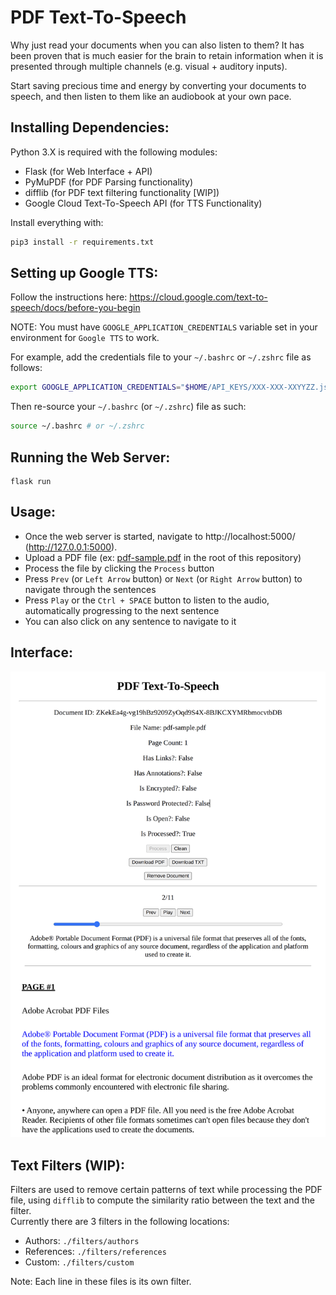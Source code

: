 # PDF Text-To-Speech

Why just read your documents when you can also listen to them? It has been proven that is much easier for the brain to
retain information when it is presented through multiple channels (e.g. visual + auditory inputs).

Start saving precious time and energy by converting your documents to speech, and then listen to them like an audiobook
at your own pace.

## Installing Dependencies:

Python 3.X is required with the following modules:
- Flask (for Web Interface + API)
- PyMuPDF (for PDF Parsing functionality)
- difflib (for PDF text filtering functionality [WIP])
- Google Cloud Text-To-Speech API (for TTS Functionality)

Install everything with:
```bash
pip3 install -r requirements.txt
```

## Setting up Google TTS:

Follow the instructions here: https://cloud.google.com/text-to-speech/docs/before-you-begin

NOTE: You must have `GOOGLE_APPLICATION_CREDENTIALS` variable set in your environment for `Google TTS` to work.

For example, add the credentials file to your `~/.bashrc` or `~/.zshrc` file as follows:

```bash
export GOOGLE_APPLICATION_CREDENTIALS="$HOME/API_KEYS/XXX-XXX-XXYYZZ.json"
```

Then re-source your `~/.bashrc` (or `~/.zshrc`) file as such:

```bash
source ~/.bashrc # or ~/.zshrc
```

## Running the Web Server:

```
flask run
```

## Usage:

- Once the web server is started, navigate to http://localhost:5000/ (http://127.0.0.1:5000).
- Upload a PDF file (ex: [pdf-sample.pdf](./pdf-sample.pdf) in the root of this repository)
- Process the file by clicking the `Process` button
- Press `Prev` (or `Left Arrow` button) or `Next` (or `Right Arrow` button) to navigate through the sentences
- Press `Play` or the `Ctrl + SPACE` button to listen to the audio, automatically progressing to the next sentence
- You can also click on any sentence to navigate to it

## Interface:

![img.png](img.png)

## Text Filters (WIP):

Filters are used to remove certain patterns of text while processing the PDF file, using `difflib` to compute the
similarity ratio between the text and the filter.  
Currently there are 3 filters in the following locations:

- Authors: `./filters/authors`
- References: `./filters/references`
- Custom: `./filters/custom`

Note: Each line in these files is its own filter.
